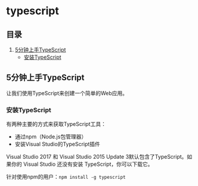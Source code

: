 # typescript

## 目录

1. [5分钟上手TypeScript](#5分钟上手TypeScript)
   - [安装TypeScript](#安装TypeScript)

## 5分钟上手TypeScript

让我们使用TypeScript来创建一个简单的Web应用。

### 安装TypeScript

有两种主要的方式来获取TypeScript工具：

- 通过npm（Node.js包管理器）
- 安装Visual Studio的TypeScript插件

Visual Studio 2017 和 Visual Studio 2015 Update 3默认包含了TypeScript。如果你的 Visual Studio 还没有安装 TypeScript，你可以下载它。

针对使用npm的用户：`npm install -g typescript`
